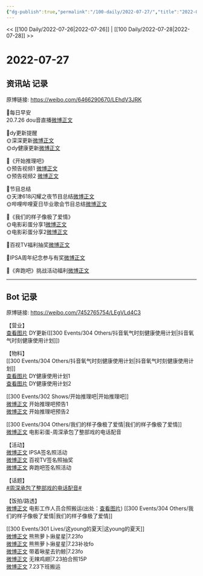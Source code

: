 ```yaml
---
{"dg-publish":true,"permalink":"/100-daily/2022-07-27/","title":"2022-07-27"}
---
```



<< [[100 Daily/2022-07-26\|2022-07-26]] | [[100 Daily/2022-07-28\|2022-07-28]] >>

# 2022-07-27

## 资讯站 记录

原博链接: https://weibo.com/6466290670/LEhdV3JRK

🌟每日早安  
20.7.26 dou音直播[微博正文](https://m.weibo.cn/6466290670/4795766668005972)

🌟dy更新提醒  
🌞深深更新[微博正文](https://m.weibo.cn/6466290670/4795940235381190)  
🌞dy健康更新[微博正文](https://m.weibo.cn/6466290670/4795936608622779)

🌟《开始推理吧》  
🌞预告视频1 [微博正文](https://m.weibo.cn/6466290670/4795799521464443)  
🌞预告视频2 [微博正文](https://m.weibo.cn/6466290670/4795798996912016)

🌟节目总结  
🌞天津618闪耀之夜节目总结[微博正文](https://m.weibo.cn/6466290670/4795874104314689)  
🌞哔哩哔哩夏日毕业歌会节目总结[微博正文](https://m.weibo.cn/6466290670/4795864332372423)

🌟《我们的样子像极了爱情》  
🌞电影彩蛋分享1[微博正文](https://m.weibo.cn/6466290670/4795992778212754)  
🌞电影彩蛋分享2[微博正文](https://m.weibo.cn/6466290670/4795992085367339)

🌟百视TV福利抽奖[微博正文](https://m.weibo.cn/6466290670/4795895046737310)

🌟IPSA周年纪念参与有奖[微博正文](https://m.weibo.cn/6466290670/4795892929140994)

🌟《奔跑吧》挑战活动福利[微博正文](https://m.weibo.cn/6466290670/4795810187580362)

---
## Bot 记录

原博链接: https://weibo.com/7452765754/LEgVLd4C3

【营业】  
[查看图片](https://wx4.sinaimg.cn/large/0088n2Pggy1h4lvtiud7qj30ku112q56.jpg) DY更新([[300 Events/304 Others/抖音氧气时刻健康使用计划\|抖音氧气时刻健康使用计划]])

【物料】  
[[300 Events/304 Others/抖音氧气时刻健康使用计划\|抖音氧气时刻健康使用计划]]  
[查看图片](https://wx2.sinaimg.cn/large/0088n2Pggy1h4lvuoovbdj30ku112goc.jpg) DY健康使用计划1  
[查看图片](https://wx1.sinaimg.cn/large/0088n2Pggy1h4lvv6lk74j30ku112god.jpg) DY健康使用计划2

[[300 Events/302 Shows/开始推理吧\|开始推理吧]]  
[微博正文](https://m.weibo.cn/2162247381/4795782882396166) 开始推理吧预告1  
[微博正文](https://m.weibo.cn/2162247381/4795783071665085) 开始推理吧预告2

[[300 Events/304 Others/我们的样子像极了爱情\|我们的样子像极了爱情]]  
[微博正文](https://m.weibo.cn/1635270132/4795975963775042) 电影彩蛋-周深承包了整部戏的电话配音

【活动】  
[微博正文](https://m.weibo.cn/1851789841/4795889820374044) IPSA签名照活动  
[微博正文](https://m.weibo.cn/7516842376/4795881024392399) 百视TV签名照抽奖  
[微博正文](https://m.weibo.cn/5242381821/4795798061321506) 奔跑吧签名照活动

【话题】  
[#周深承包了整部戏的电话配音#](https://s.weibo.com/weibo?q=%23%E5%91%A8%E6%B7%B1%E6%89%BF%E5%8C%85%E4%BA%86%E6%95%B4%E9%83%A8%E6%88%8F%E7%9A%84%E7%94%B5%E8%AF%9D%E9%85%8D%E9%9F%B3%23)

【饭拍/路透】  
[微博正文](https://m.weibo.cn/6030707554/4795618420329214) 电影工作人员合照搬运(出处：[查看图片](https://wx4.sinaimg.cn/large/0088n2Pggy1h4lvsws3jvj30jz0zjq5u.jpg)) [[300 Events/304 Others/我们的样子像极了爱情\|我们的样子像极了爱情]]

[[300 Events/301 Lives/这young的夏天\|这young的夏天]]  
[微博正文](https://m.weibo.cn/7424830108/4794565330471059) 熊熊萝卜揪星星|7.23fo  
[微博正文](https://m.weibo.cn/7424830108/4794535156649463) 熊熊萝卜揪星星|7.23补妆fo  
[微博正文](https://m.weibo.cn/3246571812/4795970296225364) 带着啾星去钓鲸|7.23fo  
[微博正文](https://m.weibo.cn/7495641082/4795965737271510) 无辣鸡翅|7.23拍合照15P  
[微博正文](https://m.weibo.cn/6343537114/4795957146813440) 7.23下班搬运
